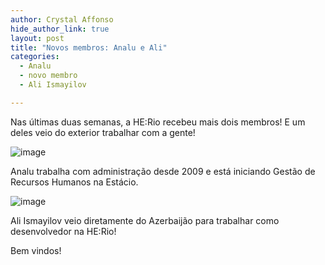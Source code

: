 ```yaml
---
author: Crystal Affonso
hide_author_link: true
layout: post
title: "Novos membros: Analu e Ali"
categories:
  - Analu
  - novo membro
  - Ali Ismayilov

---
```


Nas últimas duas semanas, a HE:Rio recebeu mais dois membros! E um deles veio do exterior trabalhar com a gente!

<!--more-->

![image](/blog/images/posts/2013-11-13/analu.jpg)

Analu trabalha com administração desde 2009 e está iniciando Gestão de Recursos Humanos na Estácio. 


![image](/blog/images/posts/2013-11-13/ali.jpg)

Ali Ismayilov veio diretamente do Azerbaijão para trabalhar como desenvolvedor na HE:Rio!

Bem vindos!
